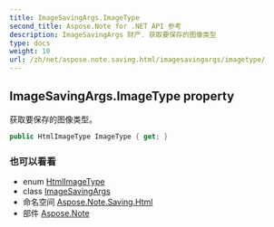 ```yaml
---
title: ImageSavingArgs.ImageType
second_title: Aspose.Note for .NET API 参考
description: ImageSavingArgs 财产. 获取要保存的图像类型
type: docs
weight: 10
url: /zh/net/aspose.note.saving.html/imagesavingargs/imagetype/
---
```

## ImageSavingArgs.ImageType property

获取要保存的图像类型。

```csharp
public HtmlImageType ImageType { get; }
```

### 也可以看看

* enum [HtmlImageType](../../htmlimagetype/)
* class [ImageSavingArgs](../)
* 命名空间 [Aspose.Note.Saving.Html](../../imagesavingargs/)
* 部件 [Aspose.Note](../../../)


